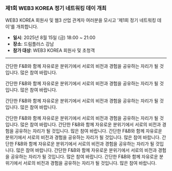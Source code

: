 ### 제1회 WEB3 KOREA 정기 네트워킹 데이 개최

WEB3 KOREA 회원사 및 웹3 산업 관계자 여러분을 모시고 '제1회 정기 네트워킹 데이'를 개최합니다.

- **일시**: 2025년 8월 15일 (금) 18:00 ~ 21:00
- **장소**: 드림플러스 강남
- **참가 대상**: WEB3 KOREA 회원사 및 초청객

---

간단한 F&B와 함께 자유로운 분위기에서 서로의 비전과 경험을 공유하는 자리가 될 것입니다. 많은 참여 바랍니다. 


간단한 F&B와 함께 자유로운 분위기에서 서로의 비전과 경험을 공유하는 자리가 될 것입니다. 많은 참여 바랍니다. 

간단한 F&B와 함께 자유로운 분위기에서 서로의 비전과 경험을 공유하는 자리가 될 것입니다. 많은 참여 바랍니다. 

간단한 F&B와 함께 자유로운 분위기에서 서로의 비전과 경험을 공유하는 자리가 될 것입니다. 많은 참여 바랍니다. 
간단한 F&B와 함께 자유로운 분위기에서 서로의 비전과 경험을 공유하는 자리가 될 것입니다. 많은 참여 바랍니다. 
간단한 F&B와 함께 자유로운 분위기에서 서로의 비전과 경험을 공유하는 자리가 될 것입니다. 많은 참여 바랍니다. 
간단한 F&B와 함께 자유로운 분위기에서 서로의 비전과 경험을 공유하는 자리가 될 것입니다. 많은 참여 바랍니다. 
간단한 F&B와 함께 자유로운 분위기에서 서로의 비전과 경험을 공유하는 자리가 될 것입니다. 많은 참여 바랍니다. 
간단한 F&B와 함께 자유로운 분위기에서 서로의 비전과 경험을 공유하는 자리가 될 것입니다. 많은 참여 바랍니다. 